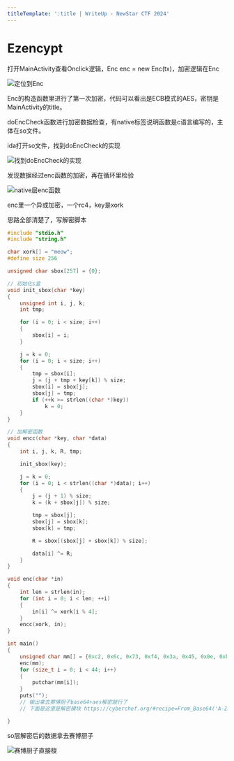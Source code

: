 ```yaml
---
titleTemplate: ':title | WriteUp - NewStar CTF 2024'
---
```

# Ezencypt

打开MainActivity查看Onclick逻辑，Enc enc = new Enc(tx)，加密逻辑在Enc

![定位到Enc](/assets/images/wp/2024/week2/ezencrypt_1.png)

Enc的构造函数里进行了第一次加密，代码可以看出是ECB模式的AES，密钥是MainActivity的title。

doEncCheck函数进行加密数据检查，有native标签说明函数是c语言编写的，主体在so文件。

ida打开so文件，找到doEncCheck的实现

![找到doEncCheck的实现](/assets/images/wp/2024/week2/ezencrypt_2.png)

发现数据经过enc函数的加密，再在循环里检验

![native层enc函数](/assets/images/wp/2024/week2/ezencrypt_3.png)

enc里一个异或加密，一个rc4，key是xork

思路全部清楚了，写解密脚本

```C
#include "stdio.h"
#include "string.h"

char xork[] = "meow";
#define size 256

unsigned char sbox[257] = {0};

// 初始化s盒
void init_sbox(char *key)
{
    unsigned int i, j, k;
    int tmp;

    for (i = 0; i < size; i++)
    {
        sbox[i] = i;
    }

    j = k = 0;
    for (i = 0; i < size; i++)
    {
        tmp = sbox[i];
        j = (j + tmp + key[k]) % size;
        sbox[i] = sbox[j];
        sbox[j] = tmp;
        if (++k >= strlen((char *)key))
            k = 0;
    }
}

// 加解密函数
void encc(char *key, char *data)
{
    int i, j, k, R, tmp;

    init_sbox(key);

    j = k = 0;
    for (i = 0; i < strlen((char *)data); i++)
    {
        j = (j + 1) % size;
        k = (k + sbox[j]) % size;

        tmp = sbox[j];
        sbox[j] = sbox[k];
        sbox[k] = tmp;

        R = sbox[(sbox[j] + sbox[k]) % size];

        data[i] ^= R;
    }
}

void enc(char *in)
{
    int len = strlen(in);
    for (int i = 0; i < len; ++i)
    {
        in[i] ^= xork[i % 4];
    }
    encc(xork, in);
}

int main()
{
    unsigned char mm[] = {0xc2, 0x6c, 0x73, 0xf4, 0x3a, 0x45, 0x0e, 0xba, 0x47, 0x81, 0x2a, 0x26, 0xf6, 0x79, 0x60, 0x78, 0xb3, 0x64, 0x6d, 0xdc, 0xc9, 0x04, 0x32, 0x3b, 0x9f, 0x32, 0x95, 0x60, 0xee, 0x82, 0x97, 0xe7, 0xca, 0x3d, 0xaa, 0x95, 0x76, 0xc5, 0x9b, 0x1d, 0x89, 0xdb, 0x98, 0x5d};
    enc(mm);
    for (size_t i = 0; i < 44; i++)
    {
        putchar(mm[i]);
    }
    puts("");
    // 输出拿去赛博厨子base64+aes解密就行了
    // 下面是这里是解密模块 https://cyberchef.org/#recipe=From_Base64('A-Za-z0-9%2B/%3D',true,false)AES_Decrypt(%7B'option':'UTF8','string':'IamEzEncryptGame'%7D,%7B'option':'Hex','string':''%7D,'ECB','Raw','Raw',%7B'option':'Hex','string':''%7D,%7B'option':'Hex','string':''%7D)

}
```

so层解密后的数据拿去赛博厨子

![赛博厨子直接梭](/assets/images/wp/2024/week2/ezencrypt_4.png)

